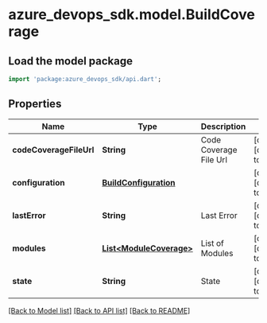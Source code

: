 # azure_devops_sdk.model.BuildCoverage

## Load the model package
```dart
import 'package:azure_devops_sdk/api.dart';
```

## Properties
Name | Type | Description | Notes
------------ | ------------- | ------------- | -------------
**codeCoverageFileUrl** | **String** | Code Coverage File Url | [optional] [default to null]
**configuration** | [**BuildConfiguration**](BuildConfiguration.md) |  | [optional] [default to null]
**lastError** | **String** | Last Error | [optional] [default to null]
**modules** | [**List&lt;ModuleCoverage&gt;**](ModuleCoverage.md) | List of Modules | [optional] [default to []]
**state** | **String** | State | [optional] [default to null]

[[Back to Model list]](../README.md#documentation-for-models) [[Back to API list]](../README.md#documentation-for-api-endpoints) [[Back to README]](../README.md)


